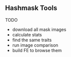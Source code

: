 ## Hashmask Tools

TODO

- download all mask images
- calculate stats
- find the same traits
- run image comparison
- build FE to browse them

